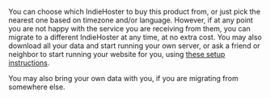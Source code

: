 You can choose which IndieHoster to buy this product from, or just pick the nearest one based on timezone and/or language. However, if at any point you are not happy with the service you are receiving from them, you can migrate to a different IndieHoster at any time, at no extra cost. You may also download all your data and start running your own server, or ask a friend or neighbor to start running your website for you, using [these setup instructions](/devops.html).

You may also bring your own data with you, if you are migrating from somewhere else.

